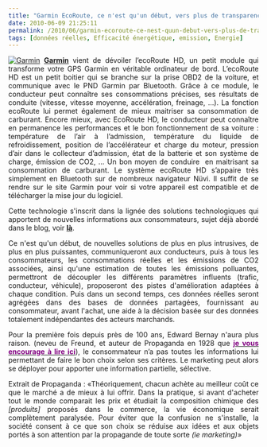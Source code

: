 ```yaml
---
title: "Garmin EcoRoute, ce n'est qu'un début, vers plus de transparence"
date: 2010-06-09 21:25:11
permalink: /2010/06/garmin-ecoroute-ce-nest-quun-debut-vers-plus-de-transparence.html
tags: [données réelles, Efficacité énergétique, emission, Energie]
---
```


<p style="text-align: justify"><a href="https://gabrielplassat.github.io/transportsdufutur/wp-content/uploads/sites/6/old/6a0120a66d2ad4970b013483a40572970c-pi.jpg" rel="lightbox"><img alt="Garmin" border="0" class="asset asset-image at-xid-6a0120a66d2ad4970b013483a40572970c " src="/wp-content/uploads/sites/6/old/6a0120a66d2ad4970b013483a40572970c-500pi.jpg" title="Garmin" /></a> <strong><a href="http://www.garmin.com/garmin/cms/site/fr/extras/services/ecoroute/" target="_blank">Garmin</a></strong> vient de dévoiler l’ecoRoute HD, un petit module qui transforme votre GPS Garmin en véritable ordinateur de bord. L’ecoRoute HD est un petit boitier qui se branche sur la prise OBD2 de la voiture, et communique avec le PND Garmin par Bluetooth. Grâce à ce module, le conducteur peut connaître ses consommations précises, ses résultats de conduite (vitesse, vitesse moyenne, accélération, freinage, …). La fonction ecoRoute lui permet également de mieux maitriser sa consommation de carburant. Encore mieux, avec EcoRoute HD, le conducteur peut connaître en permanence les performances et le bon fonctionnement de sa voiture : température de l’air à l’admission, température du liquide de refroidissement, position de l’accélérateur et charge du moteur, pression d’air dans le collecteur d’admission, état de la batterie et son système de charge, émission de CO2, … Un bon moyen de conduire  en maitrisant sa consommation de carburant. Le système ecoRoute HD s’appaire très simplement en Bluetooth sur de nombreux navigateur Nüvi. Il suffit de se rendre sur le site Garmin pour voir si votre appareil est compatible et de télécharger la mise jour du logiciel. </p> <p style="text-align: justify">Cette technologie s'inscrit dans la lignée des solutions technologiques qui apportent de nouvelles informations aux consommateurs, sujet déjà abordé dans le blog, voir <strong><a href="https://gabrielplassat.github.io/transportsdufutur/2010/01/quand-viendra-lheure-de-la-connaissance-des-emissions-reelles.html" target="_blank">là</a></strong>. </p> <p style="text-align: justify"> </p>  <!--more-->  <p style="text-align: justify">Ce n'est qu'un début, de nouvelles solutions de plus en plus intrusives, de plus en plus puissantes, communiqueront aux conducteurs, puis à tous les consommateurs, les consommations réelles et les émissions de CO2 associées, ainsi qu'une estimation de toutes les émissions polluantes, permettront de découpler les différents paramètres influents (trafic, conducteur, véhicule), proposeront des pistes d'amélioration adaptées à chaque condition. Puis dans un second temps, ces données réelles seront agrégées dans des bases de données partagées, fournissant au consommateur, avant l'achat, une aide à la décision basée sur des données totalement indépendantes des acteurs marchands.</p> <p style="text-align: justify">Pour la première fois depuis près de 100 ans, Edward Bernay n'aura plus raison. (neveu de Freund, et auteur de Propaganda en 1928 que <strong><a href="http://www.editions-zones.fr/spip.php?article21"><font color="#800080">je vous encourage à lire ici</font></a></strong>), le consommateur n’a pas toutes les informations lui permettant de faire le bon choix selon ses critères. Le marketing peut alors se déployer pour apporter une information partielle, sélective.</p> <p style="text-align: justify">Extrait de Propaganda : «Théoriquement, chacun achète au meilleur coût ce que le marché a de mieux à lui offrir. Dans la pratique, si avant d'acheter tout le monde comparait les prix et étudiait la composition chimique des <em>[produits]</em> proposés dans le commerce, la vie économique serait complètement paralysée. Pour éviter que la confusion ne s'installe, la société consent à ce que son choix se réduise aux idées et aux objets portés à son attention par la propagande de toute sorte <em>(ie marketing)</em>»</p> <p></p> <p><br /> </p>
